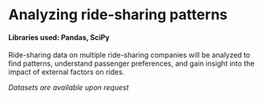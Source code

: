 # Analyzing ride-sharing patterns

#### Libraries used: Pandas, SciPy

Ride-sharing data on multiple ride-sharing companies will be analyzed to find patterns, understand passenger preferences, and gain insight into the impact of external factors on rides.

*Datasets are available upon request*
